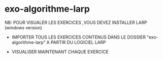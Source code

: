 # exo-algorithme-larp

NB: POUR VISUALER LES EXERCICES ,VOUS DEVEZ INSTALLER LARP (windows version)

- IMPORTER TOUS LES EXERCICES CONTENUS DANS LE DOSSIER "exo-algorithme-larp" A PARTIR DU LOGICIEL LARP

- VISUALISER MAINTENANT CHAQUE EXERCICE 
